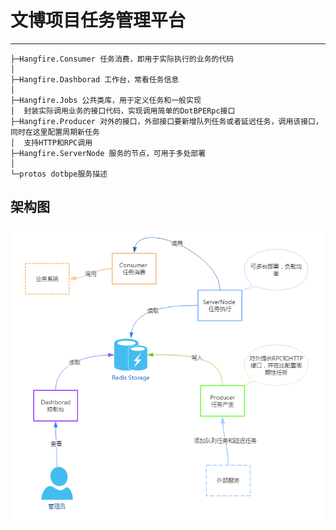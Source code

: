 # 文博项目任务管理平台
----

```
├─Hangfire.Consumer 任务消费，即用于实际执行的业务的代码
│  
├─Hangfire.Dashborad 工作台，常看任务信息
│  
├─Hangfire.Jobs 公共类库，用于定义任务和一般实现
│  封装实际调用业务的接口代码，实现调用简单的DotBPERpc接口
├─Hangfire.Producer 对外的接口，外部接口要新增队列任务或者延迟任务，调用该接口，同时在这里配置周期新任务
│  支持HTTP和RPC调用
├─Hangfire.ServerNode 服务的节点，可用于多处部署
│  
└─protos dotbpe服务描述
```


## 架构图

![架构图][1]



  [1]: ./doc/1.png